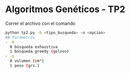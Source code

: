 # Algoritmos Genéticos - TP2
Correr el archivo con el comando
```sh
python tp2.py -b <tipo_busqueda> -o <opcion>
## Parámetros
- -b
  0 búsqueda exhaustiva
  1 búsqueda greedy (goloso)
- -o
  0 volumen (cm³)
  1 peso (grs.)
